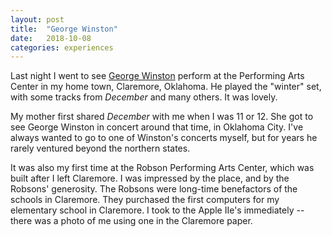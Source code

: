 ```yaml
---
layout: post
title:  "George Winston"
date:   2018-10-08
categories: experiences
---
```


Last night I went to see [George Winston](http://www.georgewinston.com/concerts/claremore-ok-robson-performing-arts-center-263/) perform at the Performing Arts Center in my home town, Claremore, Oklahoma. He played the "winter" set, with some tracks from _December_ and many others. It was lovely.

My mother first shared _December_ with me when I was 11 or 12. She got to see George Winston in concert around that time, in Oklahoma City.  I've always wanted to go to one of Winston's concerts myself, but for years he rarely ventured beyond the northern states.

It was also my first time at the Robson Performing Arts Center, which was built after I left Claremore. I was impressed by the place, and by the Robsons' generosity. The Robsons were long-time benefactors of the schools in Claremore. They purchased the first computers for my elementary school in Claremore. I took to the Apple IIe's immediately -- there was a photo of me using one in the Claremore paper.
